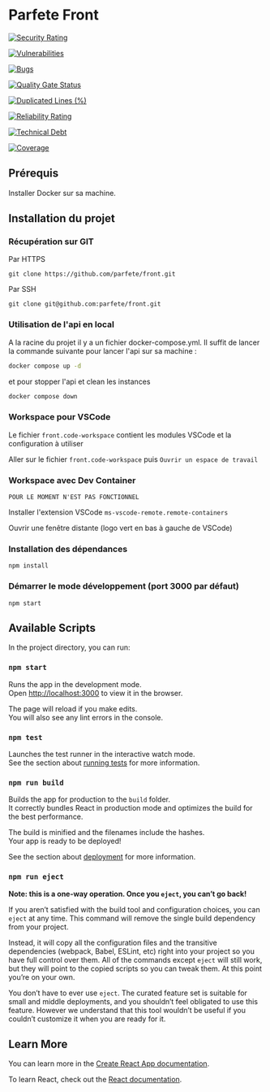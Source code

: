 # Parfete Front

[![Security Rating](https://sonarcloud.io/api/project_badges/measure?project=parfete_front&metric=security_rating)](https://sonarcloud.io/summary/new_code?id=parfete_front)

[![Vulnerabilities](https://sonarcloud.io/api/project_badges/measure?project=parfete_front&metric=vulnerabilities)](https://sonarcloud.io/summary/new_code?id=parfete_front)

[![Bugs](https://sonarcloud.io/api/project_badges/measure?project=parfete_front&metric=bugs)](https://sonarcloud.io/summary/new_code?id=parfete_front)

[![Quality Gate Status](https://sonarcloud.io/api/project_badges/measure?project=parfete_front&metric=alert_status)](https://sonarcloud.io/summary/new_code?id=parfete_front)

[![Duplicated Lines (%)](https://sonarcloud.io/api/project_badges/measure?project=parfete_front&metric=duplicated_lines_density)](https://sonarcloud.io/summary/new_code?id=parfete_front)

[![Reliability Rating](https://sonarcloud.io/api/project_badges/measure?project=parfete_front&metric=reliability_rating)](https://sonarcloud.io/summary/new_code?id=parfete_front)

[![Technical Debt](https://sonarcloud.io/api/project_badges/measure?project=parfete_front&metric=sqale_index)](https://sonarcloud.io/summary/new_code?id=parfete_front)

[![Coverage](https://sonarcloud.io/api/project_badges/measure?project=parfete_front&metric=coverage)](https://sonarcloud.io/summary/new_code?id=parfete_front)

## Prérequis

Installer Docker sur sa machine.

## Installation du projet

### Récupération sur GIT

Par HTTPS

`git clone https://github.com/parfete/front.git`

Par SSH

`git clone git@github.com:parfete/front.git`

### Utilisation de l'api en local

A la racine du projet il y a un fichier docker-compose.yml. Il suffit de lancer la commande suivante pour lancer l'api sur sa machine :

```bash
docker compose up -d
```

et pour stopper l'api et clean les instances

```bash
docker compose down
```

### Workspace pour VSCode

Le fichier `front.code-workspace` contient les modules VSCode et la configuration à utiliser

Aller sur le fichier `front.code-workspace` puis `Ouvrir un espace de travail`

### Workspace avec Dev Container

    POUR LE MOMENT N'EST PAS FONCTIONNEL

Installer l'extension VSCode `ms-vscode-remote.remote-containers`

Ouvrir une fenêtre distante (logo vert en bas à gauche de VSCode)

### Installation des dépendances

`npm install`

### Démarrer le mode développement (port 3000 par défaut)

`npm start`

## Available Scripts

In the project directory, you can run:

### `npm start`

Runs the app in the development mode.\
Open [http://localhost:3000](http://localhost:3000) to view it in the browser.

The page will reload if you make edits.\
You will also see any lint errors in the console.

### `npm test`

Launches the test runner in the interactive watch mode.\
See the section about [running tests](https://facebook.github.io/create-react-app/docs/running-tests) for more information.

### `npm run build`

Builds the app for production to the `build` folder.\
It correctly bundles React in production mode and optimizes the build for the best performance.

The build is minified and the filenames include the hashes.\
Your app is ready to be deployed!

See the section about [deployment](https://facebook.github.io/create-react-app/docs/deployment) for more information.

### `npm run eject`

**Note: this is a one-way operation. Once you `eject`, you can’t go back!**

If you aren’t satisfied with the build tool and configuration choices, you can `eject` at any time. This command will remove the single build dependency from your project.

Instead, it will copy all the configuration files and the transitive dependencies (webpack, Babel, ESLint, etc) right into your project so you have full control over them. All of the commands except `eject` will still work, but they will point to the copied scripts so you can tweak them. At this point you’re on your own.

You don’t have to ever use `eject`. The curated feature set is suitable for small and middle deployments, and you shouldn’t feel obligated to use this feature. However we understand that this tool wouldn’t be useful if you couldn’t customize it when you are ready for it.

## Learn More

You can learn more in the [Create React App documentation](https://facebook.github.io/create-react-app/docs/getting-started).

To learn React, check out the [React documentation](https://reactjs.org/).
